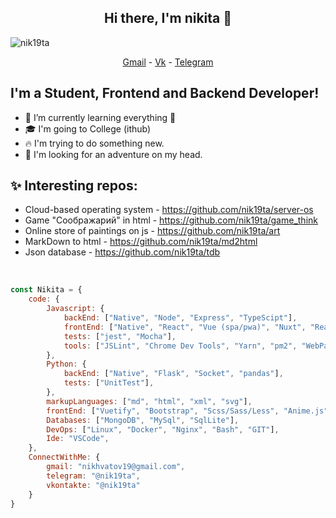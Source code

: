 <h2 align="center">Hi there, I'm nikita 👋</h2>

<p align=left> <img src=https://komarev.com/ghpvc/?username=nik19ta alt=nik19ta /> </p>

<p align="center">
  <a href="mailto:nikhvatov19@gmail.com">Gmail</a> -
  <a href="https://vk.com/nik19ta">Vk</a> -
  <a href="https://t.me/nik19ta">Telegram</a> 
</p>

## I'm a Student, Frontend and Backend Developer!

- 🌱 I’m currently learning everything 🤣
- 🎓 I'm going to College (ithub) 
- 🔥 I'm trying to do something new. 
- 🤯 I'm looking for an adventure on my head.


## ✨ Interesting repos:

- Cloud-based operating system - https://github.com/nik19ta/server-os
- Game "Соображарий" in html - https://github.com/nik19ta/game_think
- Online store of paintings on js - https://github.com/nik19ta/art
- MarkDown to html - https://github.com/nik19ta/md2html
- Json database - https://github.com/nik19ta/tdb

<br />

```js
const Nikita = {
    code: {
        Javascript: {
            backEnd: ["Native", "Node", "Express", "TypeScipt"],
            frontEnd: ["Native", "React", "Vue (spa/pwa)", "Nuxt", "React Native"],
            tests: ["jest", "Mocha"],
            tools: ["JSLint", "Chrome Dev Tools", "Yarn", "pm2", "WebPack"]
        },
        Python: {
            backEnd: ["Native", "Flask", "Socket", "pandas"],
            tests: ["UnitTest"],
        },
        markupLanguages: ["md", "html", "xml", "svg"],
        frontEnd: ["Vuetify", "Bootstrap", "Scss/Sass/Less", "Anime.js", "Animate.css"],
        Databases: ["MongoDB", "MySql", "SqlLite"],
        DevOps: ["Linux", "Docker", "Nginx", "Bash", "GIT"],
        Ide: "VSCode",
    },
    ConnectWithMe: {
        gmail: "nikhvatov19@gmail.com",
        telegram: "@nik19ta",
        vkontakte: "@nik19ta"
    }
}
```
